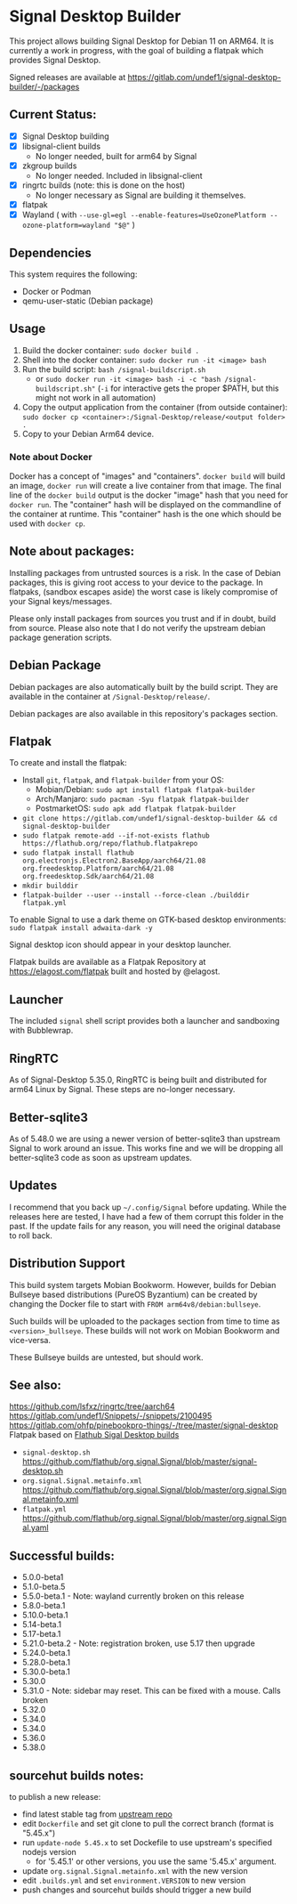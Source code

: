 # Signal Desktop Builder
This project allows building Signal Desktop for Debian 11 on ARM64.
It is currently a work in progress, with the goal of building a flatpak
which provides Signal Desktop.

Signed releases are available at https://gitlab.com/undef1/signal-desktop-builder/-/packages

## Current Status:
* [x] Signal Desktop building
* [x] libsignal-client builds
    * No longer needed, built for arm64 by Signal
* [x] zkgroup builds
    * No longer needed. Included in libsignal-client
* [x] ringrtc builds (note: this is done on the host)
    * No longer necessary as Signal are building it themselves.
* [x] flatpak
* [x] Wayland ( with `--use-gl=egl --enable-features=UseOzonePlatform --ozone-platform=wayland "$@"` )

## Dependencies
This system requires the following:
* Docker or Podman
* qemu-user-static (Debian package)

## Usage
1. Build the docker container: `sudo docker build .`
2. Shell into the docker container: `sudo docker run -it <image> bash`
3. Run the build script: `bash /signal-buildscript.sh`
	- or `sudo docker run -it <image> bash -i -c "bash /signal-buildscript.sh"` (`-i` for interactive gets the proper $PATH, but this might not work in all automation)
4. Copy the output application from the container (from outside container): `sudo docker cp <container>:/Signal-Desktop/release/<output folder> .`
5. Copy to your Debian Arm64 device.

### Note about Docker
Docker has a concept of "images" and "containers". `docker build` will build an image, `docker run` will create a live container from that image.
The final line of the `docker build` output is the docker "image" hash that you need for `docker run`. The "container" hash will be displayed on the commandline of the container at runtime.
This "container" hash is the one which should be used with `docker cp`.

## Note about packages:
Installing packages from untrusted sources is a risk. In the case of Debian packages, 
this is giving root access to your device to the package. In flatpaks, (sandbox escapes aside)
the worst case is likely compromise of your Signal keys/messages.

Please only install packages from sources you trust and if in doubt, build from source.
Please also note that I do not verify the upstream debian package generation scripts.

## Debian Package
Debian packages are also automatically built by the build script. They are available in the container at `/Signal-Desktop/release/`.

Debian packages are also available in this repository's packages section.

## Flatpak

To create and install the flatpak:

 - Install `git`, `flatpak`, and `flatpak-builder` from your OS:
    - Mobian/Debian: `sudo apt install flatpak flatpak-builder`
    - Arch/Manjaro: `sudo pacman -Syu flatpak flatpak-builder`
    - PostmarketOS: `sudo apk add flatpak flatpak-builder`
 - `git clone https://gitlab.com/undef1/signal-desktop-builder && cd signal-desktop-builder`
 - `sudo flatpak remote-add --if-not-exists flathub https://flathub.org/repo/flathub.flatpakrepo`
 - `sudo flatpak install flathub org.electronjs.Electron2.BaseApp/aarch64/21.08 org.freedesktop.Platform/aarch64/21.08 org.freedesktop.Sdk/aarch64/21.08`
 - `mkdir builddir`
 - `flatpak-builder --user --install --force-clean ./builddir flatpak.yml`

To enable Signal to use a dark theme on GTK-based desktop environments: `sudo flatpak install adwaita-dark -y`

Signal desktop icon should appear in your desktop launcher.

Flatpak builds are available as a Flatpak Repository at https://elagost.com/flatpak built and hosted by @elagost.

## Launcher
The included `signal` shell script provides both a launcher and sandboxing with Bubblewrap.

## RingRTC
As of Signal-Desktop 5.35.0, RingRTC is being built and distributed for arm64 Linux by Signal. These steps are no-longer necessary.

## Better-sqlite3
As of 5.48.0 we are using a newer version of better-sqlite3 than upstream Signal to work around an issue.
This works fine and we will be dropping all better-sqlite3 code as soon as upstream updates.

## Updates
I recommend that you back up `~/.config/Signal` before updating. While the releases here are tested, I have had a few of them corrupt this folder in the past. If the update fails for any reason, you will need the original database to roll back.

## Distribution Support
This build system targets Mobian Bookworm. However, builds for Debian Bullseye based distributions (PureOS Byzantium) can be created by changing the Docker file to start with `FROM arm64v8/debian:bullseye`. 

Such builds will be uploaded to the packages section from time to time as `<version>_bullseye`. These builds will not work on Mobian Bookworm and vice-versa.

These Bullseye builds are untested, but should work.

## See also:
https://github.com/lsfxz/ringrtc/tree/aarch64  
https://gitlab.com/undef1/Snippets/-/snippets/2100495  
https://gitlab.com/ohfp/pinebookpro-things/-/tree/master/signal-desktop  
Flatpak based on [Flathub Sigal Desktop builds](https://github.com/flathub/org.signal.Signal/)
 - `signal-desktop.sh` https://github.com/flathub/org.signal.Signal/blob/master/signal-desktop.sh
 - `org.signal.Signal.metainfo.xml` https://github.com/flathub/org.signal.Signal/blob/master/org.signal.Signal.metainfo.xml
 - `flatpak.yml` https://github.com/flathub/org.signal.Signal/blob/master/org.signal.Signal.yaml

## Successful builds:
* 5.0.0-beta1
* 5.1.0-beta.5
* 5.5.0-beta.1 - Note: wayland currently broken on this release
* 5.8.0-beta.1
* 5.10.0-beta.1
* 5.14-beta.1
* 5.17-beta.1
* 5.21.0-beta.2 - Note: registration broken, use 5.17 then upgrade
* 5.24.0-beta.1
* 5.28.0-beta.1
* 5.30.0-beta.1
* 5.30.0
* 5.31.0 - Note: sidebar may reset. This can be fixed with a mouse. Calls broken
* 5.32.0
* 5.34.0
* 5.34.0
* 5.36.0
* 5.38.0

## sourcehut builds notes:

to publish a new release:

- find latest stable tag from [upstream repo](https://github.com/signalapp/Signal-Desktop/releases)
- edit `Dockerfile` and set git clone to pull the correct branch (format is "5.45.x")
- run `update-node 5.45.x` to set Dockefile to use upstream's specified nodejs version
    - for '5.45.1' or other versions, you use the same '5.45.x' argument.
- update `org.signal.Signal.metainfo.xml` with the new version
- edit `.builds.yml` and set `environment.VERSION` to new version
- push changes and sourcehut builds should trigger a new build

